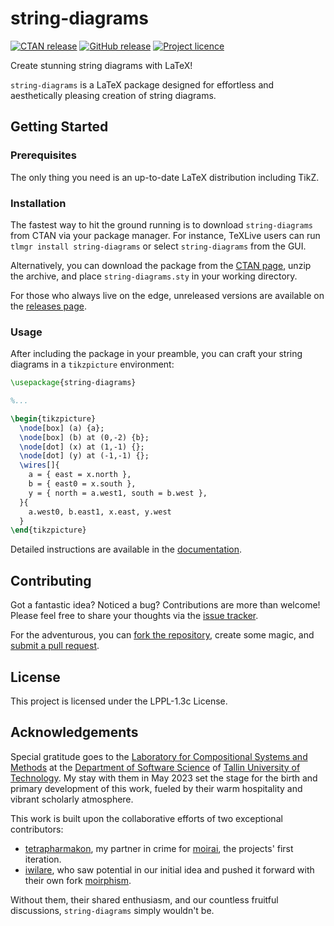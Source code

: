 # string-diagrams

[![CTAN release][ctan-shield]][ctan-link]
[![GitHub release][release-shield]][release-link]
[![Project licence][licence-shield]][licence-link]

[ctan-shield]: https://img.shields.io/ctan/v/string-diagrams?label=CTAN
[ctan-link]: https://ctan.org/pkg/string-diagrams
[release-shield]: https://img.shields.io/github/v/release/paolobrasolin/string-diagrams?display_name=release&include_prereleases
[release-link]: https://github.com/paolobrasolin/string-diagrams/releases/
[licence-shield]: https://img.shields.io/github/license/paolobrasolin/string-diagrams
[licence-link]: https://www.latex-project.org/lppl.txt

Create stunning string diagrams with LaTeX!

`string-diagrams` is a LaTeX package designed for effortless and aesthetically pleasing creation of string diagrams.

## Getting Started

### Prerequisites

The only thing you need is an up-to-date LaTeX distribution including TikZ.

### Installation

The fastest way to hit the ground running is to download `string-diagrams` from CTAN via your package manager. For instance, TeXLive users can run `tlmgr install string-diagrams` or select `string-diagrams` from the GUI.

Alternatively, you can download the package from the [CTAN page](https://www.ctan.org/pkg/string-diagrams), unzip the archive, and place `string-diagrams.sty` in your working directory.

For those who always live on the edge, unreleased versions are available on the [releases page](https://github.com/paolobrasolin/string-diagrams/releases).

### Usage

After including the package in your preamble, you can craft your string diagrams in a `tikzpicture` environment:

```latex
\usepackage{string-diagrams}

%...

\begin{tikzpicture}
  \node[box] (a) {a};
  \node[box] (b) at (0,-2) {b};
  \node[dot] (x) at (1,-1) {};
  \node[dot] (y) at (-1,-1) {};
  \wires[]{
    a = { east = x.north },
    b = { east0 = x.south },
    y = { north = a.west1, south = b.west },
  }{
    a.west0, b.east1, x.east, y.west
  }
\end{tikzpicture}
```

Detailed instructions are available in the [documentation](http://mirrors.ctan.org/graphics/pgf/contrib/string-diagrams/string-diagrams.pdf).

## Contributing

Got a fantastic idea? Noticed a bug? Contributions are more than welcome! Please feel free to share your thoughts via the [issue tracker](https://github.com/paolobrasolin/string-diagrams/issues).

For the adventurous, you can [fork the repository](https://github.com/paolobrasolin/string-diagrams/fork), create some magic, and [submit a pull request](https://github.com/paolobrasolin/string-diagrams/pulls).

## License

This project is licensed under the LPPL-1.3c License.

## Acknowledgements

Special gratitude goes to the [Laboratory for Compositional Systems and Methods](https://taltech.ee/en/contacts/laboratory-compositional-systems-and-methods) at the [Department of Software Science](https://taltech.ee/en/department-of-software-science) of [Tallin University of Technology](https://taltech.ee/en/). My stay with them in May 2023 set the stage for the birth and primary development of this work, fueled by their warm hospitality and vibrant scholarly atmosphere.

This work is built upon the collaborative efforts of two exceptional contributors:

- [tetrapharmakon](https://github.com/tetrapharmakon), my partner in crime for [moirai](https://github.com/tetrapharmakon/moirai), the projects' first iteration.
- [iwilare](https://github.com/iwilare), who saw potential in our initial idea and pushed it forward with their own fork [moirphism](https://github.com/iwilare/moirphism).

Without them, their shared enthusiasm, and our countless fruitful discussions, `string-diagrams` simply wouldn't be.
